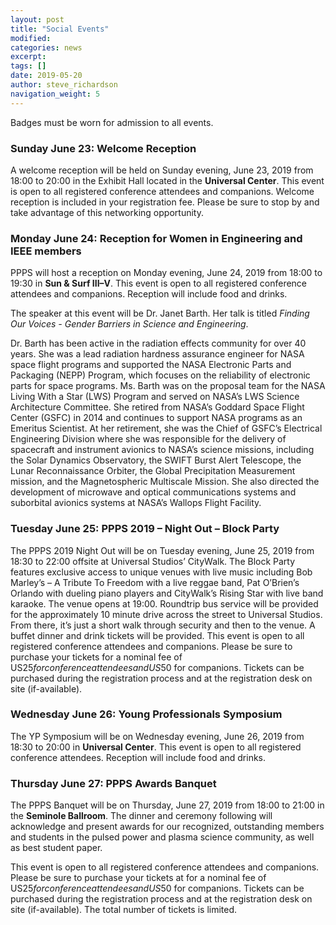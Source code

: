 ```yaml
---
layout: post
title: "Social Events"
modified:
categories: news
excerpt: 
tags: []
date: 2019-05-20
author: steve_richardson
navigation_weight: 5
---
```


Badges must be worn for admission to all events.

### Sunday June 23: Welcome Reception

A welcome reception will be held on Sunday evening, June 23, 2019 from 18:00 to 20:00 in the Exhibit Hall located in the **Universal Center**.  This event is open to all registered conference attendees and companions. Welcome reception is included in your registration fee. Please be sure to stop by and take advantage of this networking opportunity.   

### Monday June 24: Reception for Women in Engineering and IEEE members 

PPPS will host a reception on Monday evening, June 24, 2019 from 18:00 to 19:30 in **Sun & Surf III&ndash;V**.  This event is open to all registered conference attendees and companions.   Reception will include food and drinks.

The speaker at this event will be Dr. Janet Barth. Her talk is titled _Finding Our Voices - Gender Barriers in Science and Engineering_.

Dr. Barth has been active in the radiation effects community for over 40 years. She was a lead radiation hardness assurance engineer for NASA space flight programs and supported the NASA Electronic Parts and Packaging (NEPP) Program, which focuses on the reliability of electronic parts for space programs. Ms. Barth was on the proposal team for the NASA Living With a Star (LWS) Program and served on NASA’s LWS Science Architecture Committee. She retired from NASA’s Goddard Space Flight Center (GSFC) in 2014 and continues to support NASA programs as an Emeritus Scientist. At her retirement, she was the Chief of GSFC’s Electrical Engineering Division where she was responsible for the delivery of spacecraft and instrument avionics to NASA’s science missions, including the Solar Dynamics Observatory, the SWIFT Burst Alert Telescope, the Lunar Reconnaissance Orbiter, the Global Precipitation Measurement mission, and the Magnetospheric Multiscale Mission. She also directed the development of microwave and optical communications systems and suborbital avionics systems at NASA’s Wallops Flight Facility.


### Tuesday June 25: PPPS 2019 – Night Out – Block Party

The PPPS 2019 Night Out will be on Tuesday evening, June 25, 2019 from 18:30 to 22:00 offsite at Universal Studios’ CityWalk. The Block Party features exclusive access to unique venues with live music including Bob Marley’s &ndash; A Tribute To Freedom with a live reggae band, Pat O’Brien’s Orlando with dueling piano players and CityWalk’s Rising Star with live band karaoke. The venue opens at 19:00. Roundtrip bus service will be provided for the approximately 10 minute drive across the street to Universal Studios. From there, it’s just a short walk through security and then to the venue. A buffet dinner and drink tickets will be provided. This event is open to all registered conference attendees and companions.  Please be sure to purchase your tickets for a nominal fee of US$25 for conference attendees and US$50 for companions.  Tickets can be purchased during the registration process and at the registration desk on site (if-available).

### Wednesday June 26: Young Professionals Symposium 

The YP Symposium will be on Wednesday evening, June 26, 2019 from 18:30 to 20:00 in **Universal Center**.  This event is open to all registered conference attendees.   Reception will include food and drinks.

### Thursday June 27: PPPS Awards Banquet

The PPPS Banquet will be on Thursday, June 27, 2019 from 18:00 to 21:00 in the **Seminole Ballroom**.  The dinner and ceremony following will acknowledge and present awards for our recognized, outstanding members and students in the pulsed power and plasma science community, as well as best student paper.  

This event is open to all registered conference attendees and companions. Please be sure to purchase your tickets at for a nominal fee of US$25 for conference attendees and US$50 for companions. Tickets can be purchased during the registration process and at the registration desk on site (if-available).  The total number of tickets is limited.

